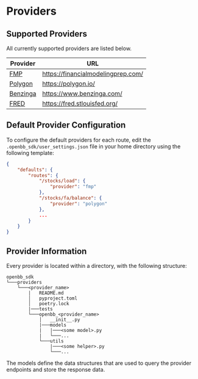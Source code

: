 # Providers

## Supported Providers

All currently supported providers are listed below.

| Provider | URL |
| --- | --- |
| [FMP](./fmp/README.md) | https://financialmodelingprep.com/ |
| [Polygon](./polygon/README.md) | https://polygon.io/ |
| [Benzinga](./benzinga/README.md) | https://www.benzinga.com/ |
| [FRED](./fred/README.md) | https://fred.stlouisfed.org/ |

## Default Provider Configuration

To configure the default providers for each route, edit the `.openbb_sdk/user_settings.json` file in your home directory using the following template:

```json
{
    "defaults": {
        "routes": {
            "/stocks/load": {
                "provider": "fmp"
            },
            "/stocks/fa/balance": {
                "provider": "polygon"
            },
            ...
        }
    }
}
```

## Provider Information

Every provider is located within a directory, with the following structure:

```{.bash}
openbb_sdk
└───providers
    └───<provider_name>
        |   README.md
        │   pyproject.toml
        │   poetry.lock
        |───tests
        └───openbb_<provider_name>
            │   __init__.py
            |───models
            |   |───<some model>.py
            |   └───...
            └───utils
                |───<some helper>.py
                └───...
```

The models define the data structures that are used to query the provider endpoints and store the response data.
